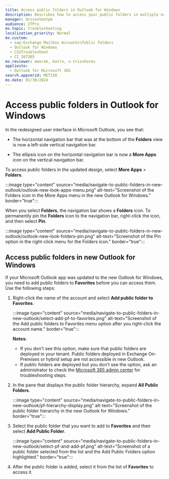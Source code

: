 ```yaml
---
title: Access public folders in Outlook for Windows
description: Describes how to access your public folders in multiple versions of Outlook for Windows.
manager: dcscontentpm
audience: ITPro
ms.topic: troubleshooting
localization_priority: Normal
ms.custom: 
  - sap:Exchange Mailbox Accounts\Public folders
  - Outlook for Windows
  - CSSTroubleshoot
  - CI 167385
ms.reviewer: meerak, batre, v-trisshores
appliesto: 
  - Outlook for Microsoft 365
search.appverid: MET150
ms.date: 01/30/2024
---
```

# Access public folders in Outlook for Windows

In the redesigned user interface in Microsoft Outlook, you see that:

- The horizontal navigation bar that was at the bottom of the **Folders** view is now a left-side vertical navigation bar.

- The ellipsis icon on the horizontal navigation bar is now a **More Apps** icon on the vertical navigation bar.

To access public folders in the updated design, select **More Apps** \> **Folders**.

:::image type="content" source="media/navigate-to-public-folders-in-new-outlook/outlook-new-look-apps-menu.png" alt-text="Screenshot of the Folders icon in the More Apps menu in the new Outlook for Windows." border="true":::

When you select **Folders**, the navigation bar shows a **Folders** icon. To permanently pin the **Folders** icon to the navigation bar, right-click the icon, and then select **Pin**.

:::image type="content" source="media/navigate-to-public-folders-in-new-outlook/outlook-new-look-folders-pin.png" alt-text="Screenshot of the Pin option in the right-click menu for the Folders icon." border="true":::

## Access public folders in new Outlook for Windows

If your Microsoft Outlook app was updated to the new Outlook for Windows, you need to add public folders to **Favorites** before you can access them. Use the following steps:

1. Right-click the name of the account and select **Add public folder to Favorites**.

   :::image type="content" source="media/navigate-to-public-folders-in-new-outlook/select-add-pf-to-favorites.png" alt-text="Screenshot of the Add public folders to Favorites menu option after you right-click the account name." border="true":::
  
   **Notes**:
   - If you don't see this option, make sure that public folders are deployed in your tenant. Public folders deployed in Exchange On-Premises or hybrid setup are not accessible in new Outlook.
   - If public folders are deployed but you don't see the option, ask an administrator to check the [Microsoft 365 admin center](https://aka.ms/pfcte) for troubleshooting steps.
1. In the pane that displays the public folder hierarchy, expand **All Public Folders**.

   :::image type="content" source="media/navigate-to-public-folders-in-new-outlook/pf-hierarchy-display.png" alt-text="Screenshot of the public folder hierarchy in the new Outlook for Windows." border="true":::
  
1. Select the public folder that you want to add to **Favorites** and then select **Add Public Folder**.

   :::image type="content" source="media/navigate-to-public-folders-in-new-outlook/select-pf-and-add-pf.png" alt-text="Screenshot of a public folder selected from the list and the Add Public Folders option highlighted." border="true":::

1. After the public folder is added, select it from the list of **Favorites** to access it.
